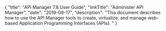 {
    "title": "API Manager 7.8 User Guide",
    "linkTitle": "Administer API Manager",
    "date": "2019-09-17",
    "description": "This document describes how to use the API Manager tools to create, virtualize, and manage web-based Application Programming Interfaces (APIs). "
}
